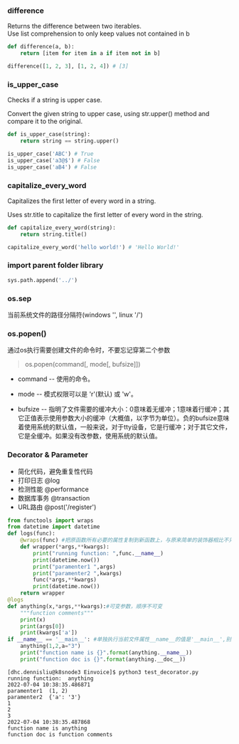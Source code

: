 ### difference
Returns the difference between two iterables.  
Use list comprehension to only keep values not contained in b
```python
def difference(a, b):
    return [item for item in a if item not in b]
```

```python
difference([1, 2, 3], [1, 2, 4]) # [3]
```

### is_upper_case
Checks if a string is upper case.

Convert the given string to upper case, using str.upper() method and compare it to the original.

```python
def is_upper_case(string):
    return string == string.upper()
```

```python
is_upper_case('ABC') # True
is_upper_case('a3@$') # False
is_upper_case('aB4') # False
```

### capitalize_every_word
Capitalizes the first letter of every word in a string.

Uses str.title to capitalize the first letter of every word in the string.

```python
def capitalize_every_word(string):
    return string.title()
```

```python
capitalize_every_word('hello world!') # 'Hello World!'
```

### import parent folder library
```python
sys.path.append('../')
```


### os.sep

当前系统文件的路径分隔符(windows '\', linux '/')

### os.popen()
通过os执行需要创建文件的命令时，不要忘记穿第二个参数
>os.popen(command[, mode[, bufsize]])  

* command -- 使用的命令。

* mode -- 模式权限可以是 'r'(默认) 或 'w'。

* bufsize -- 指明了文件需要的缓冲大小：0意味着无缓冲；1意味着行缓冲；其它正值表示使用参数大小的缓冲（大概值，以字节为单位）。负的bufsize意味着使用系统的默认值，一般来说，对于tty设备，它是行缓冲；对于其它文件，它是全缓冲。如果没有改参数，使用系统的默认值。


### Decorator & Parameter
* 简化代码，避免重复性代码
* 打印日志 @log
* 检测性能 @performance
* 数据库事务 @transaction
* URL路由 @post('/register')
```python
from functools import wraps
from datetime import datetime
def logs(func):
    @wraps(func) #把原函数所有必要的属性复制到新函数上，与原来简单的装饰器相比不只是增加了新功能，还保留原函数的属性
    def wrapper(*args,**kwargs):
        print("running function: ",func.__name__)
        print(datetime.now())
        print("paramenter1 ",args)
        print("paramenter2 ",kwargs)
        func(*args,**kwargs)
        print(datetime.now())
    return wrapper
@logs
def anything(x,*args,**kwargs):#可变参数，顺序不可变
    """function comments"""
    print(x)
    print(args[0])
    print(kwargs['a'])
if __name__ == '__main__': #单独执行当前文件属性__name__的值是'__main__',别其他文件调用时属性__name__的值是文件名
    anything(1,2,a="3")
    print("function name is {}".format(anything.__name__))
    print("function doc is {}".format(anything.__doc__))
```

```Terminal
[dhc.dennisliu@k8snode3 Einvoice]$ python3 test_decorator.py
running function:  anything
2022-07-04 10:38:35.486871
paramenter1  (1, 2)
paramenter2  {'a': '3'}
1
2
3
2022-07-04 10:38:35.487868
function name is anything
function doc is function comments
```
